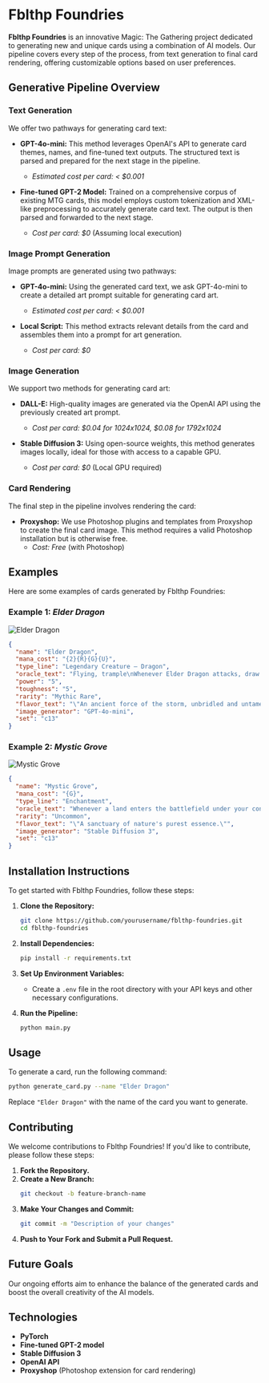 # Fblthp Foundries

**Fblthp Foundries** is an innovative Magic: The Gathering project dedicated to generating new and unique cards using a combination of AI models. Our pipeline covers every step of the process, from text generation to final card rendering, offering customizable options based on user preferences.

## Generative Pipeline Overview

### Text Generation

We offer two pathways for generating card text:

- **GPT-4o-mini:** This method leverages OpenAI's API to generate card themes, names, and fine-tuned text outputs. The structured text is parsed and prepared for the next stage in the pipeline.
  - *Estimated cost per card: < $0.001*

- **Fine-tuned GPT-2 Model:** Trained on a comprehensive corpus of existing MTG cards, this model employs custom tokenization and XML-like preprocessing to accurately generate card text. The output is then parsed and forwarded to the next stage.
  - *Cost per card: $0* (Assuming local execution)

### Image Prompt Generation

Image prompts are generated using two pathways:

- **GPT-4o-mini:** Using the generated card text, we ask GPT-4o-mini to create a detailed art prompt suitable for generating card art.
  - *Estimated cost per card: < $0.001*

- **Local Script:** This method extracts relevant details from the card and assembles them into a prompt for art generation.
  - *Cost per card: $0*

### Image Generation

We support two methods for generating card art:

- **DALL-E:** High-quality images are generated via the OpenAI API using the previously created art prompt.
  - *Cost per card: $0.04 for 1024x1024, $0.08 for 1792x1024*

- **Stable Diffusion 3:** Using open-source weights, this method generates images locally, ideal for those with access to a capable GPU.
  - *Cost per card: $0* (Local GPU required)

### Card Rendering

The final step in the pipeline involves rendering the card:

- **Proxyshop:** We use Photoshop plugins and templates from Proxyshop to create the final card image. This method requires a valid Photoshop installation but is otherwise free.
  - *Cost: Free* (with Photoshop)

## Examples

Here are some examples of cards generated by Fblthp Foundries:

### Example 1: *Elder Dragon*
![Elder Dragon](./examples/elder_dragon.png)

```json
{
  "name": "Elder Dragon",
  "mana_cost": "{2}{R}{G}{U}",
  "type_line": "Legendary Creature — Dragon",
  "oracle_text": "Flying, trample\nWhenever Elder Dragon attacks, draw a card.",
  "power": "5",
  "toughness": "5",
  "rarity": "Mythic Rare",
  "flavor_text": "\"An ancient force of the storm, unbridled and untamed.\"",
  "image_generator": "GPT-4o-mini",
  "set": "c13"
}
```

### Example 2: *Mystic Grove*
![Mystic Grove](./examples/mystic_grove.png)

```json
{
  "name": "Mystic Grove",
  "mana_cost": "{G}",
  "type_line": "Enchantment",
  "oracle_text": "Whenever a land enters the battlefield under your control, gain 1 life.",
  "rarity": "Uncommon",
  "flavor_text": "\"A sanctuary of nature's purest essence.\"",
  "image_generator": "Stable Diffusion 3",
  "set": "c13"
}
```

## Installation Instructions

To get started with Fblthp Foundries, follow these steps:

1. **Clone the Repository:**
   ```bash
   git clone https://github.com/yourusername/fblthp-foundries.git
   cd fblthp-foundries
   ```

2. **Install Dependencies:**
   ```bash
   pip install -r requirements.txt
   ```

3. **Set Up Environment Variables:**
   - Create a `.env` file in the root directory with your API keys and other necessary configurations.

4. **Run the Pipeline:**
   ```bash
   python main.py
   ```

## Usage

To generate a card, run the following command:

```bash
python generate_card.py --name "Elder Dragon"
```

Replace `"Elder Dragon"` with the name of the card you want to generate.

## Contributing

We welcome contributions to Fblthp Foundries! If you'd like to contribute, please follow these steps:

1. **Fork the Repository.**
2. **Create a New Branch:**
   ```bash
   git checkout -b feature-branch-name
   ```
3. **Make Your Changes and Commit:**
   ```bash
   git commit -m "Description of your changes"
   ```
4. **Push to Your Fork and Submit a Pull Request.**

## Future Goals

Our ongoing efforts aim to enhance the balance of the generated cards and boost the overall creativity of the AI models.

## Technologies

- **PyTorch**
- **Fine-tuned GPT-2 model**
- **Stable Diffusion 3**
- **OpenAI API**
- **Proxyshop** (Photoshop extension for card rendering)
